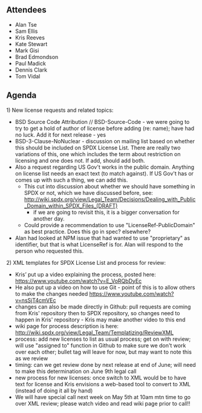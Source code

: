 ## Attendees

  - Alan Tse
  - Sam Ellis
  - Kris Reeves
  - Kate Stewart
  - Mark Gisi
  - Brad Edmondson
  - Paul Madick
  - Dennis Clark
  - Tom Vidal

## Agenda

1\) New license requests and related topics:

  - BSD Source Code Attribution // BSD-Source-Code - we were going to
    try to get a hold of author of license before adding (re: name);
    have had no luck. Add it for next release - yes
  - BSD-3-Clause-NoNuclear - discussion on mailing list based on whether
    this should be included on SPDX License List. There are really two
    variations of this, one which includes the term about restriction on
    licensing and one does not. If add, should add both.
  - Also a request regarding US Gov't works in the public domain.
    Anything on license list needs an exact text (to match against). If
    US Gov't has or comes up with such a thing, we can add this.
      - This cut into discussion about whether we should have something
        in SPDX or not, which we have discussed before, see:
        <http://wiki.spdx.org/view/Legal_Team/Decisions/Dealing_with_Public_Domain_within_SPDX_Files_(DRAFT)>
        - if we are going to revisit this, it is a bigger conversation
        for another day.
      - Could provide a recommendation to use "LicenseRef-PublicDomain"
        as best practice. Does this go in spec? elsewhere?
  - Alan had looked at NPM issue that had wanted to use "proprietary" as
    identifier, but that is what LicenseRef is for. Alan will respond to
    the person who requested this.

2\) XML templates for SPDX License List and process for review:

  - Kris’ put up a video explaining the process, posted here:
    <https://www.youtube.com/watch?v=E_VoRQbDyEc>
  - He also put up a video on how to use Git - point of this is to allow
    others to make the changes needed
    <https://www.youtube.com/watch?v=nsSjT4cmVEc>
  - changes can also be made directly in Github: pull requests are
    coming from Kris' repository then to SPDX repository, so changes
    need to happen in Kris' repository - Kris may make another video to
    this end
  - wiki page for process description is here:
    <http://wiki.spdx.org/view/Legal_Team/Templatizing/ReviewXML>
  - process: add new licenses to list as usual process; get on with
    review; will use "assigned to" function in Github to make sure we
    don't work over each other; bullet tag will leave for now, but may
    want to note this as we review
  - timing: can we get review done by next release at end of June; will
    need to make this determination on June 9th legal call
  - new process for new licenses: once switch to XML would be to have
    text for license and Kris envisions a web-based tool to convert to
    XML (instead of doing it all by hand)
  - We will have special call next week on May 5th at 10am mtn time to
    go over XML review; please watch video and read wiki page prior to
    call\!\!
